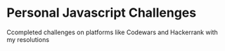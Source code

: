 # Personal Javascript Challenges
 Ccompleted challenges on platforms like Codewars and Hackerrank with my resolutions
